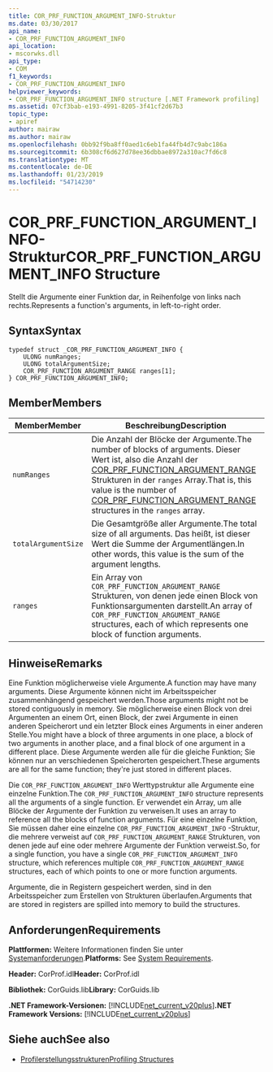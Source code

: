```yaml
---
title: COR_PRF_FUNCTION_ARGUMENT_INFO-Struktur
ms.date: 03/30/2017
api_name:
- COR_PRF_FUNCTION_ARGUMENT_INFO
api_location:
- mscorwks.dll
api_type:
- COM
f1_keywords:
- COR_PRF_FUNCTION_ARGUMENT_INFO
helpviewer_keywords:
- COR_PRF_FUNCTION_ARGUMENT_INFO structure [.NET Framework profiling]
ms.assetid: 07cf3bab-e193-4991-8205-3f41cf2d67b3
topic_type:
- apiref
author: mairaw
ms.author: mairaw
ms.openlocfilehash: 0bb92f9ba8ff0aed1c6eb1fa44fb4d7c9abc186a
ms.sourcegitcommit: 6b308cf6d627d78ee36dbbae8972a310ac7fd6c8
ms.translationtype: MT
ms.contentlocale: de-DE
ms.lasthandoff: 01/23/2019
ms.locfileid: "54714230"
---
```

# <a name="corprffunctionargumentinfo-structure"></a><span data-ttu-id="cee4a-102">COR_PRF_FUNCTION_ARGUMENT_INFO-Struktur</span><span class="sxs-lookup"><span data-stu-id="cee4a-102">COR_PRF_FUNCTION_ARGUMENT_INFO Structure</span></span>
<span data-ttu-id="cee4a-103">Stellt die Argumente einer Funktion dar, in Reihenfolge von links nach rechts.</span><span class="sxs-lookup"><span data-stu-id="cee4a-103">Represents a function's arguments, in left-to-right order.</span></span>  
  
## <a name="syntax"></a><span data-ttu-id="cee4a-104">Syntax</span><span class="sxs-lookup"><span data-stu-id="cee4a-104">Syntax</span></span>  
  
```  
typedef struct _COR_PRF_FUNCTION_ARGUMENT_INFO {  
    ULONG numRanges;  
    ULONG totalArgumentSize;  
    COR_PRF_FUNCTION_ARGUMENT_RANGE ranges[1];  
} COR_PRF_FUNCTION_ARGUMENT_INFO;  
```  
  
## <a name="members"></a><span data-ttu-id="cee4a-105">Member</span><span class="sxs-lookup"><span data-stu-id="cee4a-105">Members</span></span>  
  
|<span data-ttu-id="cee4a-106">Member</span><span class="sxs-lookup"><span data-stu-id="cee4a-106">Member</span></span>|<span data-ttu-id="cee4a-107">Beschreibung</span><span class="sxs-lookup"><span data-stu-id="cee4a-107">Description</span></span>|  
|------------|-----------------|  
|`numRanges`|<span data-ttu-id="cee4a-108">Die Anzahl der Blöcke der Argumente.</span><span class="sxs-lookup"><span data-stu-id="cee4a-108">The number of blocks of arguments.</span></span> <span data-ttu-id="cee4a-109">Dieser Wert ist, also die Anzahl der [COR_PRF_FUNCTION_ARGUMENT_RANGE](../../../../docs/framework/unmanaged-api/profiling/cor-prf-function-argument-range-structure.md) Strukturen in der `ranges` Array.</span><span class="sxs-lookup"><span data-stu-id="cee4a-109">That is, this value is the number of [COR_PRF_FUNCTION_ARGUMENT_RANGE](../../../../docs/framework/unmanaged-api/profiling/cor-prf-function-argument-range-structure.md) structures in the `ranges` array.</span></span>|  
|`totalArgumentSize`|<span data-ttu-id="cee4a-110">Die Gesamtgröße aller Argumente.</span><span class="sxs-lookup"><span data-stu-id="cee4a-110">The total size of all arguments.</span></span> <span data-ttu-id="cee4a-111">Das heißt, ist dieser Wert die Summe der Argumentlängen.</span><span class="sxs-lookup"><span data-stu-id="cee4a-111">In other words, this value is the sum of the argument lengths.</span></span>|  
|`ranges`|<span data-ttu-id="cee4a-112">Ein Array von `COR_PRF_FUNCTION_ARGUMENT_RANGE` Strukturen, von denen jede einen Block von Funktionsargumenten darstellt.</span><span class="sxs-lookup"><span data-stu-id="cee4a-112">An array of `COR_PRF_FUNCTION_ARGUMENT_RANGE` structures, each of which represents one block of function arguments.</span></span>|  
  
## <a name="remarks"></a><span data-ttu-id="cee4a-113">Hinweise</span><span class="sxs-lookup"><span data-stu-id="cee4a-113">Remarks</span></span>  
 <span data-ttu-id="cee4a-114">Eine Funktion möglicherweise viele Argumente.</span><span class="sxs-lookup"><span data-stu-id="cee4a-114">A function may have many arguments.</span></span> <span data-ttu-id="cee4a-115">Diese Argumente können nicht im Arbeitsspeicher zusammenhängend gespeichert werden.</span><span class="sxs-lookup"><span data-stu-id="cee4a-115">Those arguments might not be stored contiguously in memory.</span></span> <span data-ttu-id="cee4a-116">Sie möglicherweise einen Block von drei Argumenten an einem Ort, einen Block, der zwei Argumente in einen anderen Speicherort und ein letzter Block eines Arguments in einer anderen Stelle.</span><span class="sxs-lookup"><span data-stu-id="cee4a-116">You might have a block of three arguments in one place, a block of two arguments in another place, and a final block of one argument in a different place.</span></span> <span data-ttu-id="cee4a-117">Diese Argumente werden alle für die gleiche Funktion; Sie können nur an verschiedenen Speicherorten gespeichert.</span><span class="sxs-lookup"><span data-stu-id="cee4a-117">These arguments are all for the same function; they're just stored in different places.</span></span>  
  
 <span data-ttu-id="cee4a-118">Die `COR_PRF_FUNCTION_ARGUMENT_INFO` Werttypstruktur alle Argumente eine einzelne Funktion.</span><span class="sxs-lookup"><span data-stu-id="cee4a-118">The `COR_PRF_FUNCTION_ARGUMENT_INFO` structure represents all the arguments of a single function.</span></span> <span data-ttu-id="cee4a-119">Er verwendet ein Array, um alle Blöcke der Argumente der Funktion zu verweisen.</span><span class="sxs-lookup"><span data-stu-id="cee4a-119">It uses an array to reference all the blocks of function arguments.</span></span> <span data-ttu-id="cee4a-120">Für eine einzelne Funktion, Sie müssen daher eine einzelne `COR_PRF_FUNCTION_ARGUMENT_INFO` -Struktur, die mehrere verweist auf `COR_PRF_FUNCTION_ARGUMENT_RANGE` Strukturen, von denen jede auf eine oder mehrere Argumente der Funktion verweist.</span><span class="sxs-lookup"><span data-stu-id="cee4a-120">So, for a single function, you have a single `COR_PRF_FUNCTION_ARGUMENT_INFO` structure, which references multiple `COR_PRF_FUNCTION_ARGUMENT_RANGE` structures, each of which points to one or more function arguments.</span></span>  
  
 <span data-ttu-id="cee4a-121">Argumente, die in Registern gespeichert werden, sind in den Arbeitsspeicher zum Erstellen von Strukturen überlaufen.</span><span class="sxs-lookup"><span data-stu-id="cee4a-121">Arguments that are stored in registers are spilled into memory to build the structures.</span></span>  
  
## <a name="requirements"></a><span data-ttu-id="cee4a-122">Anforderungen</span><span class="sxs-lookup"><span data-stu-id="cee4a-122">Requirements</span></span>  
 <span data-ttu-id="cee4a-123">**Plattformen:** Weitere Informationen finden Sie unter [Systemanforderungen](../../../../docs/framework/get-started/system-requirements.md).</span><span class="sxs-lookup"><span data-stu-id="cee4a-123">**Platforms:** See [System Requirements](../../../../docs/framework/get-started/system-requirements.md).</span></span>  
  
 <span data-ttu-id="cee4a-124">**Header:** CorProf.idl</span><span class="sxs-lookup"><span data-stu-id="cee4a-124">**Header:** CorProf.idl</span></span>  
  
 <span data-ttu-id="cee4a-125">**Bibliothek:** CorGuids.lib</span><span class="sxs-lookup"><span data-stu-id="cee4a-125">**Library:** CorGuids.lib</span></span>  
  
 <span data-ttu-id="cee4a-126">**.NET Framework-Versionen:** [!INCLUDE[net_current_v20plus](../../../../includes/net-current-v20plus-md.md)]</span><span class="sxs-lookup"><span data-stu-id="cee4a-126">**.NET Framework Versions:** [!INCLUDE[net_current_v20plus](../../../../includes/net-current-v20plus-md.md)]</span></span>  
  
## <a name="see-also"></a><span data-ttu-id="cee4a-127">Siehe auch</span><span class="sxs-lookup"><span data-stu-id="cee4a-127">See also</span></span>
- [<span data-ttu-id="cee4a-128">Profilerstellungsstrukturen</span><span class="sxs-lookup"><span data-stu-id="cee4a-128">Profiling Structures</span></span>](../../../../docs/framework/unmanaged-api/profiling/profiling-structures.md)
